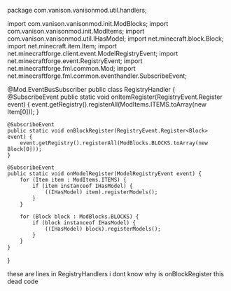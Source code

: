 package com.vanison.vanisonmod.util.handlers;

import com.vanison.vanisonmod.init.ModBlocks;
import com.vanison.vanisonmod.init.ModItems;
import com.vanison.vanisonmod.util.IHasModel;
import net.minecraft.block.Block;
import net.minecraft.item.Item;
import net.minecraftforge.client.event.ModelRegistryEvent;
import net.minecraftforge.event.RegistryEvent;
import net.minecraftforge.fml.common.Mod;
import net.minecraftforge.fml.common.eventhandler.SubscribeEvent;

@Mod.EventBusSubscriber
public class RegistryHandler {
    @SubscribeEvent
    public static void onItemRegister(RegistryEvent.Register<Item> event) {
        event.getRegistry().registerAll(ModItems.ITEMS.toArray(new Item[0]));
    }

    @SubscribeEvent
    public static void onBlockRegister(RegistryEvent.Register<Block> event) {
        event.getRegistry().registerAll(ModBlocks.BLOCKS.toArray(new Block[0]));
    }

    @SubscribeEvent
    public static void onModelRegister(ModelRegistryEvent event) {
        for (Item item : ModItems.ITEMS) {
            if (item instanceof IHasModel) {
                ((IHasModel) item).registerModels();
            }
        }

        for (Block block : ModBlocks.BLOCKS) {
            if (block instanceof IHasModel) {
                ((IHasModel) block).registerModels();
            }
        }
    }
}

these are lines in RegistryHandlers i dont know why is onBlockRegister this dead code
